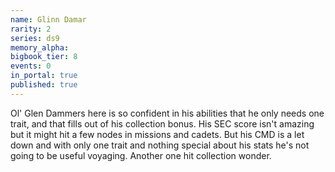 ```yaml
---
name: Glinn Damar
rarity: 2
series: ds9
memory_alpha:
bigbook_tier: 8
events: 0
in_portal: true
published: true
---
```


Ol' Glen Dammers here is so confident in his abilities that he only needs one trait, and that fills out of his collection bonus. His SEC score isn't amazing but it might hit a few nodes in missions and cadets. But his CMD is a let down and with only one trait and nothing special about his stats he's not going to be useful voyaging. Another one hit collection wonder.

